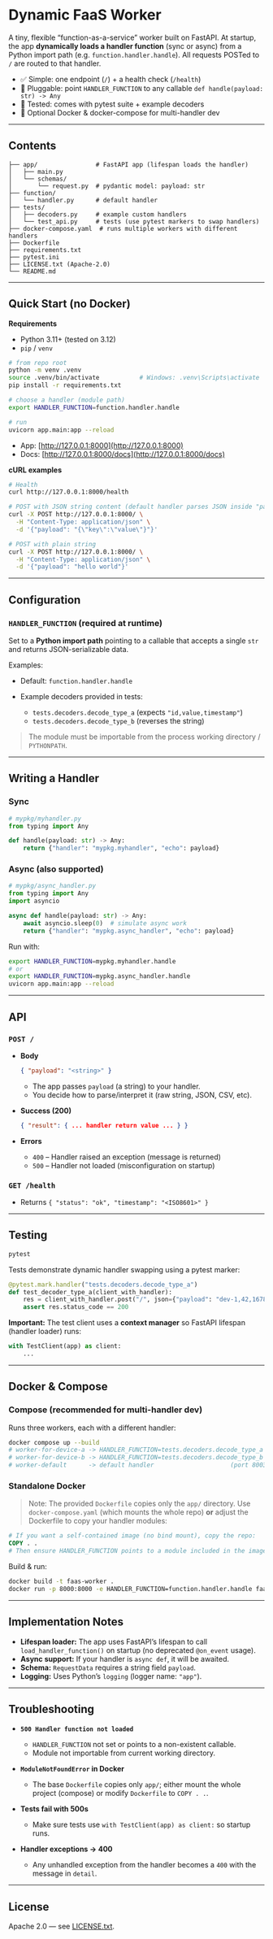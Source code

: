 # Dynamic FaaS Worker

A tiny, flexible “function-as-a-service” worker built on FastAPI.
At startup, the app **dynamically loads a handler function** (sync or async) from a Python import path (e.g. `function.handler.handle`). All requests POSTed to `/` are routed to that handler.

* ✅ Simple: one endpoint (`/`) + a health check (`/health`)
* 🔌 Pluggable: point `HANDLER_FUNCTION` to any callable `def handle(payload: str) -> Any`
* 🧪 Tested: comes with pytest suite + example decoders
* 🐳 Optional Docker & docker-compose for multi-handler dev

---

## Contents

```
├── app/                # FastAPI app (lifespan loads the handler)
│   ├── main.py
│   └── schemas/
│       └── request.py  # pydantic model: payload: str
├── function/
│   └── handler.py      # default handler
├── tests/
│   ├── decoders.py     # example custom handlers
│   └── test_api.py     # tests (use pytest markers to swap handlers)
├── docker-compose.yaml  # runs multiple workers with different handlers
├── Dockerfile
├── requirements.txt
├── pytest.ini
├── LICENSE.txt (Apache-2.0)
└── README.md
```

---

## Quick Start (no Docker)

**Requirements**

* Python 3.11+ (tested on 3.12)
* `pip` / `venv`

```bash
# from repo root
python -m venv .venv
source .venv/bin/activate           # Windows: .venv\Scripts\activate
pip install -r requirements.txt

# choose a handler (module path)
export HANDLER_FUNCTION=function.handler.handle

# run
uvicorn app.main:app --reload
```

* App: [http://127.0.0.1:8000](http://127.0.0.1:8000)
* Docs: [http://127.0.0.1:8000/docs](http://127.0.0.1:8000/docs)

**cURL examples**

```bash
# Health
curl http://127.0.0.1:8000/health

# POST with JSON string content (default handler parses JSON inside "payload")
curl -X POST http://127.0.0.1:8000/ \
  -H "Content-Type: application/json" \
  -d '{"payload": "{\"key\":\"value\"}"}'

# POST with plain string
curl -X POST http://127.0.0.1:8000/ \
  -H "Content-Type: application/json" \
  -d '{"payload": "hello world"}'
```

---

## Configuration

### `HANDLER_FUNCTION` (required at runtime)

Set to a **Python import path** pointing to a callable that accepts a single `str` and returns JSON-serializable data.

Examples:

* Default: `function.handler.handle`
* Example decoders provided in tests:

  * `tests.decoders.decode_type_a` (expects `"id,value,timestamp"`)
  * `tests.decoders.decode_type_b` (reverses the string)

> The module must be importable from the process working directory / `PYTHONPATH`.

---

## Writing a Handler

### Sync

```python
# mypkg/myhandler.py
from typing import Any

def handle(payload: str) -> Any:
    return {"handler": "mypkg.myhandler", "echo": payload}
```

### Async (also supported)

```python
# mypkg/async_handler.py
from typing import Any
import asyncio

async def handle(payload: str) -> Any:
    await asyncio.sleep(0)  # simulate async work
    return {"handler": "mypkg.async_handler", "echo": payload}
```

Run with:

```bash
export HANDLER_FUNCTION=mypkg.myhandler.handle
# or
export HANDLER_FUNCTION=mypkg.async_handler.handle
uvicorn app.main:app --reload
```

---

## API

### `POST /`

* **Body**

  ```json
  { "payload": "<string>" }
  ```

  * The app passes `payload` (a string) to your handler.
  * You decide how to parse/interpret it (raw string, JSON, CSV, etc).

* **Success (200)**

  ```json
  { "result": { ... handler return value ... } }
  ```

* **Errors**

  * `400` – Handler raised an exception (message is returned)
  * `500` – Handler not loaded (misconfiguration on startup)

### `GET /health`

* Returns `{ "status": "ok", "timestamp": "<ISO8601>" }`

---

## Testing

```bash
pytest
```

Tests demonstrate dynamic handler swapping using a pytest marker:

```python
@pytest.mark.handler("tests.decoders.decode_type_a")
def test_decoder_type_a(client_with_handler):
    res = client_with_handler.post("/", json={"payload": "dev-1,42,1678886400"})
    assert res.status_code == 200
```

**Important:** The test client uses a **context manager** so FastAPI lifespan (handler loader) runs:

```python
with TestClient(app) as client:
    ...
```

---

## Docker & Compose

### Compose (recommended for multi-handler dev)

Runs three workers, each with a different handler:

```bash
docker compose up --build
# worker-for-device-a -> HANDLER_FUNCTION=tests.decoders.decode_type_a (port 8001)
# worker-for-device-b -> HANDLER_FUNCTION=tests.decoders.decode_type_b (port 8002)
# worker-default      -> default handler                     (port 8003)
```

### Standalone Docker

> Note: The provided `Dockerfile` copies only the `app/` directory.
> Use `docker-compose.yaml` (which mounts the whole repo) **or** adjust the Dockerfile to copy your handler modules:

```dockerfile
# If you want a self-contained image (no bind mount), copy the repo:
COPY . .
# Then ensure HANDLER_FUNCTION points to a module included in the image.
```

Build & run:

```bash
docker build -t faas-worker .
docker run -p 8000:8000 -e HANDLER_FUNCTION=function.handler.handle faas-worker
```

---

## Implementation Notes

* **Lifespan loader:** The app uses FastAPI’s lifespan to call `load_handler_function()` on startup (no deprecated `@on_event` usage).
* **Async support:** If your handler is `async def`, it will be awaited.
* **Schema:** `RequestData` requires a string field `payload`.
* **Logging:** Uses Python’s `logging` (logger name: `"app"`).

---

## Troubleshooting

* **`500 Handler function not loaded`**

  * `HANDLER_FUNCTION` not set or points to a non-existent callable.
  * Module not importable from current working directory.

* **`ModuleNotFoundError` in Docker**

  * The base `Dockerfile` copies only `app/`; either mount the whole project (compose) or modify `Dockerfile` to `COPY . .`.

* **Tests fail with 500s**

  * Make sure tests use `with TestClient(app) as client:` so startup runs.

* **Handler exceptions -> 400**

  * Any unhandled exception from the handler becomes a `400` with the message in `detail`.

---

## License

Apache 2.0 — see [LICENSE.txt](./LICENSE.txt).
